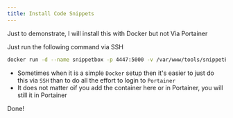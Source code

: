 ```yaml
---
title: Install Code Snippets
---
```

<script type="text/javascript">(function(w,s){var e=document.createElement("script");e.type="text/javascript";e.async=true;e.src="https://cdn.pagesense.io/js/webally/f2527eebee974243853bcd47b32631f4.js";var x=document.getElementsByTagName("script")[0];x.parentNode.insertBefore(e,x);})(window,"script");</script>

Just to demonstrate, I will install this with Docker but not Via Portainer

Just run the following command via SSH

```bash
docker run -d --name snippetbox -p 4447:5000 -v /var/www/tools/snippetBox:/app/data pawelmalak/snippet-box
```

- Sometimes when it is a simple `Docker` setup then it's easier to just do this via `SSH` than to do all the effort to login to `Portainer`
- It does not matter oif you add the container here or in Portainer, you will still it in Portainer

Done!
